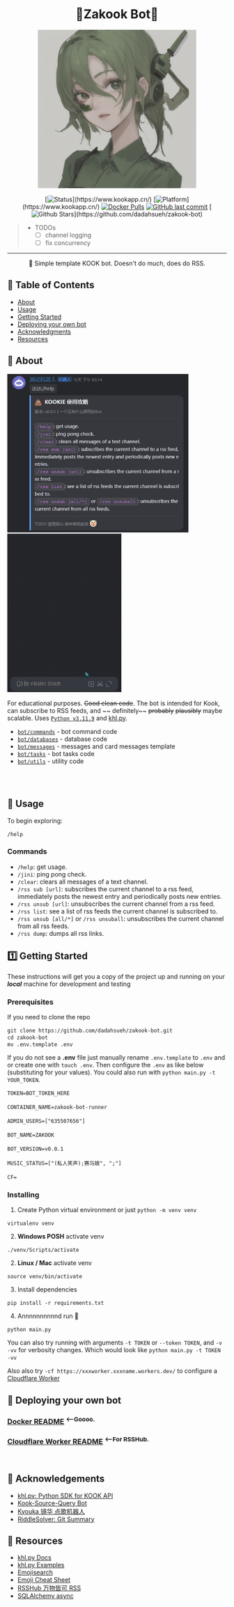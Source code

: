 <h1 align="center">🚧Zakook Bot🚧</h1>

<!-- <div align="center">

  [![cn](https://img.shields.io/badge/lang-cn-red?)](https://github.com/jonatasemidio/multilanguage-readme-pattern/blob/master/README.md)
</div> -->

<p align="center">
  <img src="images/zakook_sd.png" style="width: auto; height: 364px;">
</p>
<div align="center">

[![Status](https://img.shields.io/badge/status-wip-yellow?)](https://www.kookapp.cn/)
[![Platform](https://img.shields.io/badge/platform-kook-green?)](https://www.kookapp.cn/)
[![Docker Pulls](https://img.shields.io/docker/pulls/dadahsueh/zakook-bot?logo=docker&)](https://hub.docker.com/r/dadahsueh/zakook-bot)
[![GitHub last commit](https://img.shields.io/github/last-commit/dadahsueh/zakook-bot?logo=github&)](https://github.com/dadahsueh/zakook-bot/commits/main/)
[![Github Stars](https://img.shields.io/github/stars/dadahsueh/zakook-bot?)](https://github.com/dadahsueh/zakook-bot)

</div>

> - TODOs
>   - [ ] channel logging
>   - [ ] fix concurrency
---

<p align="center"> 🤖 Simple template KOOK bot. Doesn't do much, does do RSS.
  <br> 
</p>

## 📝 Table of Contents

- [About](#about)
- [Usage](#usage)
- [Getting Started](#getting_started)
- [Deploying your own bot](#deployment)
- [Acknowledgments](#acknowledgement)
- [Resources](#resources)

## 🧐 About <a name = "about"></a>

<p align="left">
  <img src="images/screenshot.jpg" style="width: auto; height: 364px;">
  <img src="images/in_action.gif" style="width: auto; height: 364px;">
</p>

For educational purposes. ~~Good clean code~~. The bot is intended for Kook, can subscribe to RSS feeds, and ~~
definitely~~ ~~probably~~ ~~plausibly~~ maybe scalable. Uses [`Python v3.11.9`](https://www.python.org/downloads/)
and [khl.py](https://github.com/TWT233/khl.py).

- [`bot/commands`](bot/commands) - bot command code
- [`bot/databases`](bot/databases) - database code
- [`bot/messages`](bot/messages) - messages and card messages template
- [`bot/tasks`](bot/tasks) - bot tasks code
- [`bot/utils`](bot/utils) - utility code

<br>
<br>

## 🎈 Usage <a name = "usage"></a>

To begin exploring:

```
/help
```

### Commands

- `/help`: get usage.
- `/jini`: ping pong check.
- `/clear`: clears all messages of a text channel.
- `/rss sub [url]`: subscribes the current channel to a rss feed, immediately posts the newest entry and periodically
  posts new entries.
- `/rss unsub [url]`: unsubscribes the current channel from a rss feed.
- `/rss list`: see a list of rss feeds the current channel is subscribed to.
- `/rss unsub [all/*]` or `/rss unsuball`: unsubscribes the current channel from all rss feeds.
- `/rss dump`: dumps all rss links.

## 1️⃣ Getting Started <a name = "getting_started"></a>

These instructions will get you a copy of the project up and running on your ***local*** machine for development and
testing

### Prerequisites

If you need to clone the repo

```
git clone https://github.com/dadahsueh/zakook-bot.git
cd zakook-bot
mv .env.template .env
```

If you do not see a **.env** file just manually rename `.env.template` to `.env` and or create one with `touch .env`.
Then configure the `.env` as like below (substituting for your values).
You could also run with `python main.py -t YOUR_TOKEN`.

```
TOKEN=BOT_TOKEN_HERE

CONTAINER_NAME=zakook-bot-runner

ADMIN_USERS=["635507656"]

BOT_NAME=ZAKOOK

BOT_VERSION=v0.0.1

MUSIC_STATUS=["(私人笑声);赛马娘", ";"]

CF=
```

### Installing

1. Create Python virtual environment or just `python -m venv venv`

```
virtualenv venv
```

2. **Windows POSH** activate venv

```
./venv/Scripts/activate
```

2. **Linux / Mac**  activate venv

```
source venv/bin/activate
```

3. Install dependencies

```
pip install -r requirements.txt
```

4. Annnnnnnnnnd run 🎊

```
python main.py
```

You can also try running with arguments `-t TOKEN` or `--token TOKEN`, and `-v` `-vv` for verbosity changes. Which would
look like `python main.py -t TOKEN -vv`

Also also try `-cf https://xxxworker.xxxname.workers.dev/` to configure a [Cloudflare Worker](README.Worker.md)

## 🚀 Deploying your own bot <a name = "deployment"></a>

### [Docker README](README.Docker.md) <sup><--Goooo.</sup>
### [Cloudflare Worker README](README.Worker.md) <sup><--For RSSHub.</sup>

<br>

## 🎉 Acknowledgements <a name = "acknowledgement"></a>

- [khl.py: Python SDK for KOOK API](https://github.com/TWT233/khl.py)
- [Kook-Source-Query Bot](https://github.com/NyaaaDoge/kook-source-query)
- [Kyouka 镜华 点歌机器人](https://github.com/shuyangzhang/Kyouka/)
- [RiddleSolver: Git Summary](https://github.com/Anomalybound/riddlesolver)

## 💭 Resources <a name = "resources"></a>

- [khl.py Docs](https://khl-py.eu.org/)
- [khl.py Examples](https://github.com/TWT233/khl.py/blob/main/example/README.md)
- [Emojisearch](https://www.emojisearch.app/)
- [Emoji Cheat Sheet](https://www.webfx.com/tools/emoji-cheat-sheet/)
- [RSSHub 万物皆可 RSS](https://docs.rsshub.app/zh/)
- [SQLAlchemy async](https://qiita.com/y_p_e/items/0545f71b485b504494d4)
